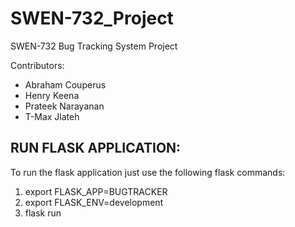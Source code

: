 # SWEN-732_Project
SWEN-732 Bug Tracking System Project

Contributors:
- Abraham Couperus
- Henry Keena
- Prateek Narayanan
- T-Max Jlateh

## RUN FLASK APPLICATION: ##

To run the flask application just use the following flask commands:

1. export FLASK_APP=BUGTRACKER
2. export FLASK_ENV=development
3. flask run
